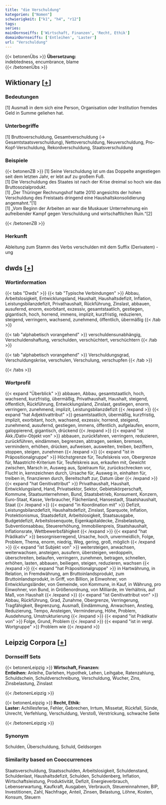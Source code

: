```yaml
---
title: "die Verschuldung"
kategorien: ["Nomen"]
schwierigkeit: ["k1", "h4", "r12"]
tags:
series:
mainDornseiffs: ['Wirtschaft, Finanzen', 'Recht, Ethik']
domainDornseiffs: ['Entleihen', 'Laster']
url: "Verschuldung"
---
```


{{< betonenÜbs >}}
**Übersetzung:**  
indebtedness, encumbrance, blame  
{{< /betonenÜbs >}}

## Wiktionary [[+](https://de.wiktionary.org/wiki/Verschuldung)]

### Bedeutungen
[1] Ausmaß in dem sich eine Person, Organisation oder Institution fremdes Geld in Summe geliehen hat.  

### Unterbegriffe
[1] Bruttoverschuldung, Gesamtverschuldung (→ Gesamtstaatsverschuldung), Nettoverschuldung, Neuverschuldung, Pro-Kopf-Verschuldung, Rekordverschuldung, Staatsverschuldung  

### Beispiele
{{< betonenZB >}}
[1] Seine Verschuldung ist um das Doppelte angestiegen seit dem letzten Jahr, er lebt auf zu großem Fuß.  
[1] Die Verschuldung des Staates ist nach der Krise dreimal so hoch wie das Bruttosozialprodukt.  
[1] „Der Thüringer Rechnungshof hatte 2010 angesichts der hohen Verschuldung des Freistaats dringend eine Haushaltskonsolidierung angemahnt.“[1]  
[1] „Vom Beginn der Arbeiten an war die Muskauer Unternehmung ein aufreibender Kampf gegen Verschuldung und wirtschaftlichen Ruin.“[2]  

{{< /betonenZB >}}
### Herkunft
Ableitung zum Stamm des Verbs verschulden mit dem Suffix (Derivatem) -ung  



## dwds [[+](https://www.dwds.de/wb/Verschuldung)]

### Wortinformation
{{< tabs "Dwds" >}}
{{< tab "Typische Verbindungen" >}}
Abbau, Arbeitslosigkeit, Entwicklungsland, Haushalt, Haushaltsdefizit, Inflation, Leistungsbilanzdefizit, Privathaushalt, Rückführung, Zinslast, abbauen, ausufernd, enorm, exorbitant, exzessiv, gesamtstaatlich, gestiegen, gigantisch, hoch, horrend, immens, implizit, kurzfristig, reduzieren, steigend, verringern, wachsend, zunehmend, öffentlich, übermäßig
{{< /tab >}}

{{< tab "alphabetisch vorangehend" >}}
verschuldensunabhängig, Verschuldenshaftung, verschulden, verschüchtert, verschüchtern
{{< /tab >}}

{{< tab "alphabetisch vorangehend" >}}
Verschuldungsgrad, Verschuldungskrise, verschulen, Verschulung, verschupfen
{{< /tab >}}

{{< /tabs >}}

### Wortprofil
{{< expand "Überblick" >}} abbauen, Abbau, gesamtstaatlich, hoch, wachsend, kurzfristig, übermäßig, Privathaushalt, Haushalt, steigend, öffentlich, Rückführung, Entwicklungsland, Zinslast, gestiegen, enorm, verringern, zunehmend, implizit, Leistungsbilanzdefizit {{< /expand >}}
{{< expand "hat Adjektivattribut" >}} gesamtstaatlich, übermäßig, kurzfristig, implizit, exorbitant, hoch, wachsend, exzessiv, horrend, steigend, zunehmend, ausufernd, gestiegen, immens, öffentlich, aufgelaufen, enorm, galoppierend, gigantisch, drückend {{< /expand >}}
{{< expand "ist Akk./Dativ-Objekt von" >}} abbauen, zurückfahren, verringern, reduzieren, zurückführen, eindämmen, begrenzen, abtragen, senken, bremsen, vermindern, erhöhen, drücken, aufweisen, ausweiten, treiben, beziffern, stoppen, steigen, zunehmen {{< /expand >}}
{{< expand "ist in Präpositionalgruppe" >}} Höchstgrenze für, Teufelskreis von, Obergrenze für, Maastricht-Kriterium für, Teufelskreis aus, erkaufen mit, Gewicht zwischen, Marsch in, Ausweg aus, Spielraum für, zurückschrecken vor, Flucht in, kennzeichnen durch, Ursache für, Ausweg in, einhalten für, treiben in, finanzieren durch, Bereitschaft zur, Datum über {{< /expand >}}
{{< expand "hat Genitivattribut" >}} Privathaushalt, Haushalt, Entwicklungsland, Hand, Privatsektor, Sektor, Gebietskörperschaft, Kommune, Staatsunternehmen, Bund, Staatsbetrieb, Konsument, Konzern, Euro-Staat, Kasse, Verbraucher, Flächenland, Hansestadt, Staatshaushalt, Staat {{< /expand >}}
{{< expand "in Koordination mit" >}} Defizit, Leistungsbilanzdefizit, Haushaltsdefizit, Zinslast, Sparquote, Inflation, Protektionismus, Staatsdefizit, Arbeitslosigkeit, Staatsausgabe, Budgetdefizit, Arbeitslosenquote, Eigenkapitaldecke, Zinsbelastung, Subventionsabbau, Steuererhöhung, Immobilienpreis, Staatshaushalt, Inflationsrate, Wettbewerbsfähigkeit {{< /expand >}}
{{< expand "hat Prädikativ" >}} besorgniserregend, Ursache, hoch, unvermeidlich, Folge, Problem, Thema, enorm, niedrig, Weg, gering, groß, möglich {{< /expand >}}
{{< expand "ist Subjekt von" >}} weitersteigen, anwachsen, weiterwachsen, ansteigen, ausufern, übersteigen, verdoppeln, überschreiten, belaufen, verringern, zunehmen, betragen, schnellen, erhöhen, lasten, abbauen, beiliegen, steigen, reduzieren, wachsen {{< /expand >}}
{{< expand "hat Präpositionalgruppe" >}} in Hartwährung, in Relation, in Fremdwährung, am Bruttoinlandsprodukt, zum Bruttoinlandsprodukt, in Griff, von Billion, je Einwohner, von Entwicklungsländer, von Gemeinde, von Kommune, in Kauf, in Währung, pro Einwohner, von Bund, in Größenordnung, von Milliarde, im Verhältnis, auf Maß, von Haushalt {{< /expand >}}
{{< expand "ist Genitivattribut von" >}} Abbau, Rückführung, Grad, Zunahme, Obergrenze, Verringerung, Tragfähigkeit, Begrenzung, Ausmaß, Eindämmung, Anwachsen, Anstieg, Reduzierung, Tempo, Ansteigen, Verminderung, Höhe, Problem, Ausdehnung, Umstrukturierung {{< /expand >}}
{{< expand "ist Prädikativ von" >}} Folge, Grund, Problem {{< /expand >}}
{{< expand "ist in vergl. Wortgruppe" >}} Problem wie {{< /expand >}}

## Leipzig Corpora [[+](https://corpora.uni-leipzig.de/en/res?word=Verschuldung&corpusId=deu_newscrawl-public_2018)]

### Dornseiff Sets
{{< betonenLeipzig >}}
**Wirtschaft, Finanzen:**  
**Entleihen:** Anleihe, Darlehen, Hypothek, Lehen, Leihgabe, Ratenzahlung, Schuldschein, Schuldverschreibung, Verschuldung, Wucher, Zins, Zinsbelastung, Zinslast  

{{< /betonenLeipzig >}}


{{< betonenLeipzig >}}
**Recht, Ethik:**  
**Laster:** Achillesferse, Fehler, Gebrechen, Irrtum, Missetat, Rückfall, Sünde, Unrecht, Verfehlung, Verschuldung, Verstoß, Verstrickung, schwache Seite  

{{< /betonenLeipzig >}}

### Synonym
Schulden, Überschuldung, Schuld, Geldsorgen


### Similarity based on Cooccurrences
Staatsverschuldung, Staatsschulden, Arbeitslosigkeit, Schuldenstand, Schuldenlast, Haushaltsdefizit, Schulden, Schuldenberg, Inflation, Wirtschaftsleistung, Produktivität, Defizit, Energieverbrauch, Lebenserwartung, Kaufkraft, Ausgaben, Verbrauch, Steuereinnahmen, BIP, Investitionen, Zahl, Nachfrage, Anteil, Zinsen, Belastung, Löhne, Kosten, Konsum, Steuern

